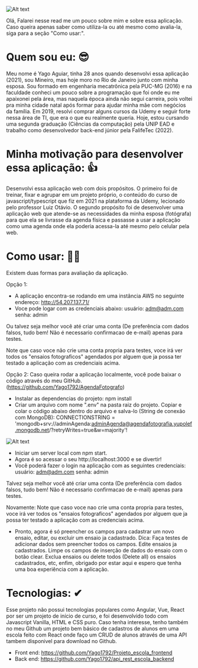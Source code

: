 ![Alt text](https://i.imgur.com/rbl7Cam.png)

Olá,
Falarei nesse read me um pouco sobre mim e sobre essa aplicação. Caso queira apenas saber como utiliza-la ou até mesmo como
avalia-la, siga para a seção "Como usar:".

 <h1>  Quem sou eu: 😎 </h1>
Meu nome é Yago Aguiar, tinha 28 anos quando desenvolvi essa aplicação (2021), sou Mineiro, mas hoje moro no Rio de Janeiro junto com minha esposa. Sou formado em engenharia mecatrônica pela PUC-MG (2016) e na faculdade conheci um pouco sobre a programação que foi onde eu me apaixonei pela área, mas naquela época ainda não segui carreira, pois voltei pra minha cidade natal após formar para ajudar minha mãe com negócios da família. Em 2019, resolvi comprar alguns cursos da Udemy e seguir forte nessa área de TI, que era o que eu realmente queria. Hoje, estou cursando uma segunda graduação (Ciências da computação) pela UNIP EAD e trabalho como desenvolvedor back-end júnior pela FalifeTec (2022).

<h1>  Minha motivação para desenvolver essa aplicação: 👍</h1>
Desenvolvi essa aplicação web com dois propósitos. O primeiro foi de treinar, fixar e agrupar em um projeto próprio, o conteúdo do curso de javascript/typescript que fiz em 2021 na plataforma da Udemy, lecionado pelo professor Luiz Otávio. O segundo propósito foi de desenvolver uma aplicação web que atende-se as necessidades da minha esposa (fotógrafa) para que ela se livrasse da agenda física e passasse a usar a aplicação como uma agenda onde ela poderia acessa-la até mesmo pelo celular pela web.

<h1>Como usar: 🤷‍♂️ </h1>

Existem duas formas para avaliação da aplicação.

Opção 1:
- A aplicação encontra-se rodando em uma instância AWS no seguinte endereço: http://54.207.137.71/
- Voce pode logar com as credenciais abaixo: 
    usuário: adm@adm.com
    senha: admin

Ou talvez seja melhor você até criar uma conta (De preferência com dados falsos, tudo bem! Não é necessario confirmacao de e-mail) apenas para testes.

Note que caso voce não crie uma conta propria para testes, voce irá ver todos os "ensaios fotograficos" agendados por alguem que ja possa ter testado a aplicação com as credenciais acima.

Opção 2:
Caso queira rodar a aplicação localmente, você pode baixar o código através do meu GitHub. (https://github.com/Yago1792/AgendaFotografo)
- Instalar as dependencias do projeto: npm install
- Criar um arquivo com nome ".env" na pasta raiz do projeto. Copiar e colar o código abaixo dentro do arquivo e salva-lo (String de conexão com MongoDB):
    CONNECTIONSTRING = 'mongodb+srv://adminAgenda:adminAgenda@agendafotografia.yupolef.mongodb.net/?retryWrites=true&w=majority'!
    
![Alt text](https://i.imgur.com/B0HLODf.png)

- Iniciar um server local com npm start. 
- Agora é so acessar o seu http://localhost:3000 e se divertir!
- Você poderá fazer o login na aplicação com as seguintes credenciais:
    usuário: adm@adm.com
    senha: admin

Talvez seja melhor você até criar uma conta (De preferência com dados falsos, tudo bem! Não é necessario confirmacao de e-mail) apenas para testes.

Novamente: Note que caso voce nao crie uma conta propria para testes, voce irá ver todos os "ensaios fotograficos" agendados por alguem que ja possa ter testado a aplicação com as credenciais acima.

- Pronto, agora é só preencher os campos para cadastrar um novo ensaio, editar, ou excluir um ensaio ja cadastrado.
Dica: Faça testes de adicionar dados sem preencher todos os campos. Edite ensaios ja cadastrados. Limpe os campos de inserção de dados do ensaio com o botão clear. Exclua ensaios ou delete todos (Delete all) os ensaios cadastrados, etc, enfim, obrigado por estar aqui e espero que tenha uma boa experiência com a aplicação.

<h1>Tecnologias: ✔ </h1>
Esse projeto não possui tecnologias populares como Angular, Vue, React por ser um projeto de início de curso, e foi desenvolvido todo com Javascript Vanilla, HTML e CSS puro. 
Caso tenha interesse, tenho também no meu Github um projeto bem básico de cadastros de alunos em uma escola feito com React onde faço um CRUD de alunos através de uma API tambem disponivel para download no Github.

- Front end: https://github.com/Yago1792/Projeto_escola_frontend
- Back end: https://github.com/Yago1792/api_rest_escola_backend

